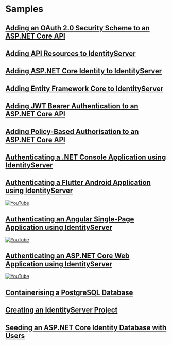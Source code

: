 # Samples

## [Adding an OAuth 2.0 Security Scheme to an ASP.NET Core API](./adding-an-oauth2-security-scheme-to-an-aspnet-core-api)

## [Adding API Resources to IdentityServer](./adding-api-resources-to-identityserver)

## [Adding ASP.NET Core Identity to IdentityServer](./adding-aspnet-core-identity-to-identityserver)

## [Adding Entity Framework Core to IdentityServer](./adding-entity-framework-core-to-identityserver)

## [Adding JWT Bearer Authentication to an ASP.NET Core API](./adding-jwt-bearer-authentication-to-an-aspnet-core-api)

## [Adding Policy-Based Authorisation to an ASP.NET Core API](./adding-policy-based-authorisation-to-an-aspnet-core-api)

## [Authenticating a .NET Console Application using IdentityServer](./authenticating-a-dotnet-console-application-using-identityserver)

## [Authenticating a Flutter Android Application using IdentityServer](./authenticating-a-flutter-android-application-using-identityserver)

[![YouTube](https://img.youtube.com/vi/Qai1AKptnZo/0.jpg)](https://www.youtube.com/watch?v=Qai1AKptnZo)

## [Authenticating an Angular Single-Page Application using IdentityServer](./authenticating-an-angular-single-page-application-using-identityserver)

[![YouTube](https://img.youtube.com/vi/cJ1qVngqk5U/0.jpg)](https://www.youtube.com/watch?v=cJ1qVngqk5U)

## [Authenticating an ASP.NET Core Web Application using IdentityServer](./authenticating-an-aspnet-core-web-application-using-identityserver)

[![YouTube](https://img.youtube.com/vi/BlJd_LG_LC8/0.jpg)](https://www.youtube.com/watch?v=BlJd_LG_LC8)

## [Containerising a PostgreSQL Database](./containerising-a-postgresql-database)

## [Creating an IdentityServer Project](./creating-an-identityserver-project)

## [Seeding an ASP.NET Core Identity Database with Users](./seeding-an-aspnet-core-identity-database-with-users)
